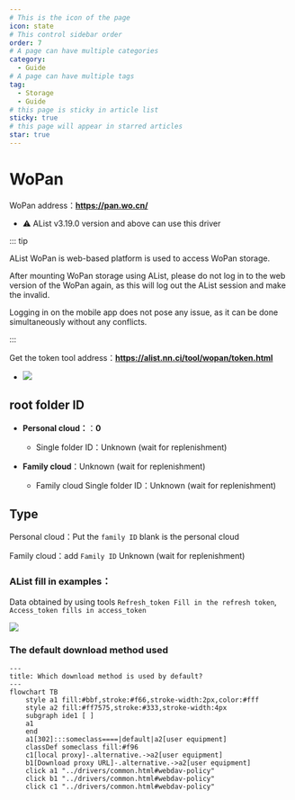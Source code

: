 ```yaml
---
# This is the icon of the page
icon: state
# This control sidebar order
order: 7
# A page can have multiple categories
category:
  - Guide
# A page can have multiple tags
tag:
  - Storage
  - Guide
# this page is sticky in article list
sticky: true
# this page will appear in starred articles
star: true
---
```

# WoPan

WoPan address：**https://pan.wo.cn/**

- :warning: AList v3.19.0 version and above can use this driver

::: tip

AList WoPan is web-based platform is used to access WoPan storage. 

After mounting WoPan storage using AList, please do not log in to the web version of the WoPan again, as this will log out the AList session and make the invalid.

Logging in on the mobile app does not pose any issue, as it can be done simultaneously without any conflicts.

:::

Get the token tool address：**https://alist.nn.ci/tool/wopan/token.html**

- ![](/img/drivers/wopan/wopan-tool.png)



## **root folder ID**

- **Personal cloud：**：**0**
  - Single folder ID：Unknown (wait for replenishment)

- **Family cloud**：Unknown (wait for replenishment)
  - Family cloud Single folder ID：Unknown (wait for replenishment)



## Type

Personal cloud：Put the `family ID` blank is the personal cloud

Family cloud：add `Family ID` Unknown (wait for replenishment)




### **AList fill in examples：**

Data obtained by using tools `Refresh_token Fill in the refresh token`, `Access_token fills in access_token`

![](/img/drivers/wopan/add-wopan.png)




### **The default download method used**

```mermaid
---
title: Which download method is used by default?
---
flowchart TB
    style a1 fill:#bbf,stroke:#f66,stroke-width:2px,color:#fff
    style a2 fill:#ff7575,stroke:#333,stroke-width:4px
    subgraph ide1 [ ]
    a1
    end
    a1[302]:::someclass====|default|a2[user equipment]
    classDef someclass fill:#f96
    c1[local proxy]-.alternative.->a2[user equipment]
    b1[Download proxy URL]-.alternative.->a2[user equipment]
    click a1 "../drivers/common.html#webdav-policy"
    click b1 "../drivers/common.html#webdav-policy"
    click c1 "../drivers/common.html#webdav-policy"
```
